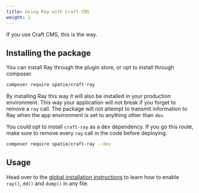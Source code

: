 ```yaml
---
title: Using Ray with Craft CMS
weight: 1
---
```


If you use Craft CMS, this is the way.

## Installing the package

You can install Ray through the plugin store, or opt to install through composer.

```bash
composer require spatie/craft-ray
```

By installing Ray this way it will also be installed in your production environment. This way your application will not break if you forget to remove a `ray` call.  The package will not attempt to transmit information to Ray when the app environment is set to anything other than `dev`.

You could opt to install `craft-ray` as a dev dependency. If you go this route, make sure to remove every `ray` call in the code before deploying.

```bash
composer require spatie/craft-ray --dev
```

## Usage

Head over to the [global installation instructions](/docs/php/vanilla-php/installation#global-installation) to learn how to enable `ray()`, `dd()` and `dump()` in any file.
